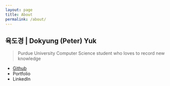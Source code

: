 ```yaml
---
layout: page
title: About
permalink: /about/
---
```


## 육도경 | Dokyung (Peter) Yuk
> Purdue University Computer Science student who loves to record new knowledge

- <a href="https://github.com/dyuk01l">Github</a>
- Portfolio
- LinkedIn
